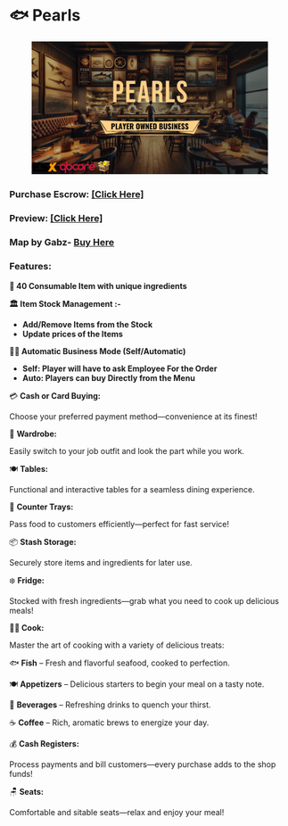 # 🐟 Pearls

<figure><img src="../../../.gitbook/assets/Pearls.png" alt=""><figcaption></figcaption></figure>

### Purchase Escrow: [\[Click Here\]](https://pulsescripts.tebex.io/package/6707935)

### Preview: [\[Click Here\]](https://youtu.be/KaU5mq9hx94)

### Map by Gabz- [Buy Here](https://www.gabzv.com/)

### Features:

**🍞 40 Consumable Item with unique ingredients**

**🏛️ Item Stock Management :-**

* **Add/Remove Items from the Stock**
* **Update prices of the Items**

**👨‍💼 Automatic Business Mode (Self/Automatic)**

* **Self: Player will have to ask Employee For the Order**
* **Auto: Players can buy Directly from the Menu**

💳 **Cash or Card Buying:**&#x20;

Choose your preferred payment method—convenience at its finest!

👕 **Wardrobe:**&#x20;

Easily switch to your job outfit and look the part while you work.

🍽️ **Tables:**&#x20;

Functional and interactive tables for a seamless dining experience.

🛒 **Counter Trays:**&#x20;

Pass food to customers efficiently—perfect for fast service!

📦 **Stash Storage:**&#x20;

Securely store items and ingredients for later use.

❄️ **Fridge:**&#x20;

Stocked with fresh ingredients—grab what you need to cook up delicious meals!

**🧑‍🍳 Cook:**

Master the art of cooking with a variety of delicious treats:

🐟 **Fish** – Fresh and flavorful seafood, cooked to perfection.

🍽️ **Appetizers** – Delicious starters to begin your meal on a tasty note.

🥤 **Beverages** – Refreshing drinks to quench your thirst.

☕ **Coffee** – Rich, aromatic brews to energize your day.

💰 **Cash Registers:**&#x20;

Process payments and bill customers—every purchase adds to the shop funds!

🪑 **Seats:**&#x20;

Comfortable and sitable seats—relax and enjoy your meal!

